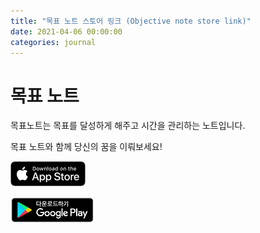 ```yaml
---
title: "목표 노트 스토어 링크 (Objective note store link)"
date: 2021-04-06 00:00:00
categories: journal
---
```


# 목표 노트

목표노트는 목표를 달성하게 해주고 시간을 관리하는 노트입니다.

목표 노트와 함께 당신의 꿈을 이뤄보세요!

![목표노트 앱스토어](/assets/image/appstore-badge.png)

![목표노트 구글 플레이스토어](/assets/image/google-play-badge.png)
